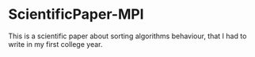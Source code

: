 # ScientificPaper-MPI
This is a scientific paper about sorting algorithms behaviour, that I had to write in my first college year.

